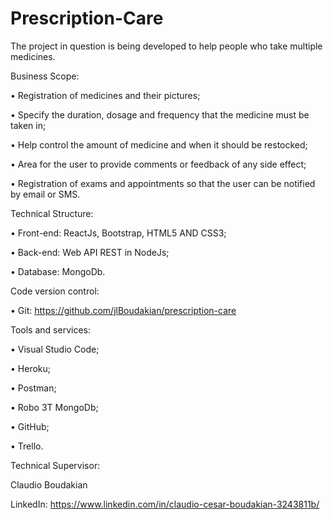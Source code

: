# Prescription-Care

The project in question is being developed to help people who take multiple medicines.

Business Scope:

•	Registration of medicines and their pictures;

•	Specify the duration, dosage and frequency that the medicine must be taken in;

•	Help control the amount of medicine and when it should be restocked;

•	Area for the user to provide comments or feedback of any side effect;

•	Registration of exams and appointments so that the user can be notified by email or SMS.


Technical Structure:

•	Front-end: ReactJs, Bootstrap, HTML5 AND CSS3;

•	Back-end: Web API REST in NodeJs;

•	Database: MongoDb.


Code version control:

•	Git: https://github.com/jlBoudakian/prescription-care


Tools and services:

•	Visual Studio Code;

•	Heroku;

•	Postman;

•	Robo 3T MongoDb;

•	GitHub;

•	Trello.


Technical Supervisor:

Claudio Boudakian

LinkedIn: https://www.linkedin.com/in/claudio-cesar-boudakian-3243811b/

